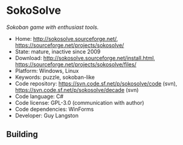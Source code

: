 # SokoSolve

_Sokoban game with enthusiast tools._

- Home: http://sokosolve.sourceforge.net/, https://sourceforge.net/projects/sokosolve/
- State: mature, inactive since 2009
- Download: http://sokosolve.sourceforge.net/install.html, https://sourceforge.net/projects/sokosolve/files/
- Platform: Windows, Linux
- Keywords: puzzle, sokoban-like
- Code repository: https://svn.code.sf.net/p/sokosolve/code (svn), https://svn.code.sf.net/p/sokosolve/decade (svn)
- Code language: C#
- Code license: GPL-3.0 (communication with author)
- Code dependencies: WinForms
- Developer: Guy Langston

## Building
